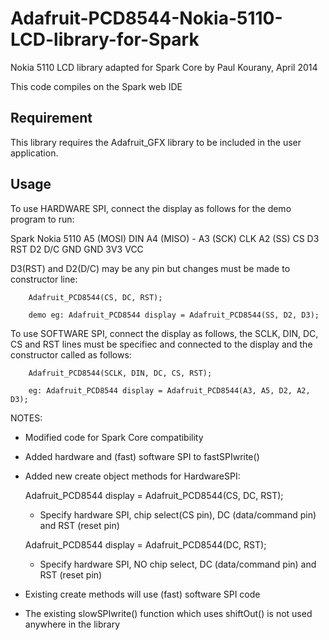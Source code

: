 Adafruit-PCD8544-Nokia-5110-LCD-library-for-Spark
=================================================

Nokia 5110 LCD library adapted for Spark Core by Paul Kourany, April 2014

This code compiles on the Spark web IDE

Requirement
-----------

This library requires the Adafruit_GFX library to be included in the user application.


Usage
-----
To use HARDWARE SPI, connect the display as follows for the demo program to run:

Spark       Nokia 5110
A5 (MOSI)     DIN
A4 (MISO)      -
A3 (SCK)      CLK
A2 (SS)       CS
D3            RST
D2            D/C
GND           GND
3V3           VCC

D3(RST) and D2(D/C) may be any pin but changes must be made to constructor line:

```
	Adafruit_PCD8544(CS, DC, RST);

	demo eg: Adafruit_PCD8544 display = Adafruit_PCD8544(SS, D2, D3);
```

To use SOFTWARE SPI, connect the display as follows, the SCLK, DIN, DC, CS and RST lines must
be specifiec and connected to the display and the constructor called as follows:

```
	Adafruit_PCD8544(SCLK, DIN, DC, CS, RST);
	
	eg: Adafruit_PCD8544 display = Adafruit_PCD8544(A3, A5, D2, A2, D3);
```  
  
NOTES:
- Modified code for Spark Core compatibility
- Added hardware and (fast) software SPI to fastSPIwrite()
- Added new create object methods for HardwareSPI:

  Adafruit_PCD8544 display = Adafruit_PCD8544(CS, DC, RST);
    - Specify hardware SPI, chip select(CS pin), DC (data/command pin) and RST (reset pin)

  Adafruit_PCD8544 display = Adafruit_PCD8544(DC, RST);
    - Specify hardware SPI, NO chip select, DC (data/command pin) and RST (reset pin)

- Existing create methods will use (fast) software SPI code
- The existing slowSPIwrite() function which uses shiftOut() is not used anywhere in the library

